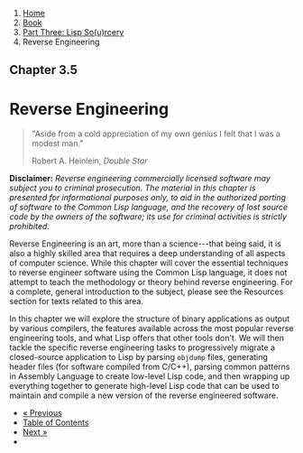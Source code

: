 <ol class="breadcrumb">
  <li><a href="/">Home</a></li>
  <li><a href="/book/">Book</a></li>
  <li><a href="/book/3-0-0-overview/">Part Three: Lisp So(u)rcery</a></li>
  <li class="active">Reverse Engineering</li>
</ol>

## Chapter 3.5

# Reverse Engineering

> "Aside from a cold appreciation of my own genius I felt that I was a modest man."
> <footer>Robert A. Heinlein, <em>Double Star</em></footer>

**Disclaimer:** *Reverse engineering commercially licensed software may subject you to criminal prosecution. The material in this chapter is presented for informational purposes only, to aid in the authorized porting of software to the Common Lisp language, and the recovery of lost source code by the owners of the software; its use for criminal activities is strictly prohibited.*

Reverse Engineering is an art, more than a science---that being said, it is also a highly skilled area that requires a deep understanding of all aspects of computer science.  While this chapter will cover the essential techniques to reverse engineer software using the Common Lisp language, it does not attempt to teach the methodology or theory behind reverse engineering.  For a complete, general introduction to the subject, please see the Resources section for texts related to this area.

In this chapter we will explore the structure of binary applications as output by various compilers, the features available across the most popular reverse engineering tools, and what Lisp offers that other tools don't.  We will then tackle the specific reverse engineering tasks to progressively migrate a closed-source application to Lisp by parsing `objdump` files, generating header files (for software compiled from C/C++), parsing common patterns in Assembly Language to create low-level Lisp code, and then wrapping up everything together to generate high-level Lisp code that can be used to maintain and compile a new version of the reverse engineered software.

<ul class="pager">
  <li class="previous"><a href="/book/3-04-0-system-utils/">&laquo; Previous</a></li>
  <li><a href="/book/">Table of Contents</a></li>
  <li class="next"><a href="/book/3-06-0-graphics/">Next &raquo;</a><li>
</ul>

